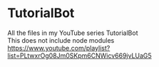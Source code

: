 # TutorialBot
All the files in my YouTube series TutorialBot\
This does not include node modules\
https://www.youtube.com/playlist?list=PLtwxrOg08Jm0SKpm6CNWicv669jvLUaG5
